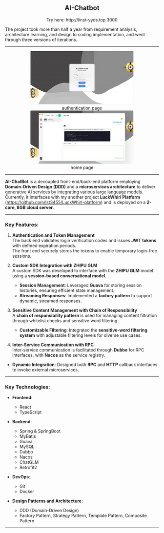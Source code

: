 ## <div align="center">AI-Chatbot</div>

<div align="center">Try here: http://linst-yyds.top:3000</div>

The project took more than half a year from requirement analysis, architecture learning, and design to coding implementation, and went through three versions of iterations.

---

<div align="center"><img src="docs/readme/auth.png" style="zoom: 33%;" /></div>
<div align="center">authentication page</div>

<div align="center"><img src="docs/readme/home.png" style="zoom: 33%;" /></div>
<div align="center">home page</div>


---

**AI-ChatBot** is a decoupled front-end/back-end platform employing **Domain-Driven Design (DDD)** and a **microservices architecture** to deliver generative AI services by integrating various large language models. Currently, it interfaces with my another project **LuckWhirl Platform** (https://github.com/lst3455/LuckWhirl-platform) and is deployed on a **2-core, 8GB cloud server**.


---

### Key Features:

1. **Authentication and Token Management**  
   The back end validates login verification codes and issues **JWT tokens** with defined expiration periods.  
   The front end securely stores the tokens to enable temporary login-free sessions.


2. **Custom SDK Integration with ZHIPU GLM**  
   A custom SDK was developed to interface with the **ZHIPU GLM** model using a **session-based conversational model**.
   - **Session Management**: Leveraged **Guava** for storing session histories, ensuring efficient state management.
   - **Streaming Responses**: Implemented a **factory pattern** to support dynamic, streamed responses.

3. **Sensitive Content Management with Chain of Responsibility**  
   A **chain of responsibility pattern** is used for managing content filtration through whitelist checks and sensitive word filtering.
   - **Customizable Filtering**: Integrated the **sensitive-word filtering system** with adjustable filtering levels for diverse use cases.

4. **Inter-Service Communication with RPC**  
   Inter-service communication is facilitated through **Dubbo** for RPC interfaces, with **Nacos** as the service registry.
  - **Dynamic Integration**: Designed both **RPC** and **HTTP** callback interfaces to invoke external microservices.
---

### Key Technologies:

- **Frontend**:
   - React
   - TypeScript

- **Backend**:
   - Spring & SpringBoot
   - MyBatis
   - Guava
   - MySQL
   - Dubbo
   - Nacos
   - ChatGLM
   - Retrofit2

- **DevOps**:
   - Git
   - Docker

- **Design Patterns and Architecture**:
   - DDD (Domain-Driven Design)
   - Factory Pattern, Strategy Pattern, Template Pattern, Composite Pattern

---

